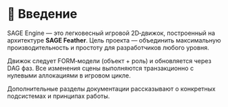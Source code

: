 # 📘 Введение

SAGE Engine — это легковесный игровой 2D‑движок, построенный на архитектуре **SAGE Feather**. Цель проекта — объединить максимальную производительность и простоту для разработчиков любого уровня.

Движок следует FORM‑модели (объект + роль) и обновляется через DAG фаз. Все изменения сцены выполняются транзакционно с нулевыми аллокациями в игровом цикле.

Дополнительные разделы документации рассказывают о конкретных подсистемах и принципах работы.
